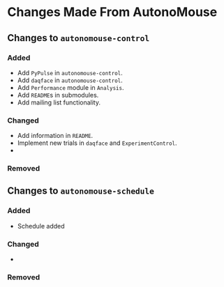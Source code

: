 # Changes Made From AutonoMouse

## Changes to `autonomouse-control`

### Added

- Add `PyPulse` in `autonomouse-control`.
- Add `daqface` in `autonomouse-control`.
- Add `Performance` module in `Analysis`.
- Add `README`s in submodules.
- Add mailing list functionality.

### Changed

- Add information in `README`.
- Implement new trials in `daqface` and `ExperimentControl`.
- 

### Removed

## Changes to `autonomouse-schedule`

### Added

- Schedule added

### Changed

-

### Removed
